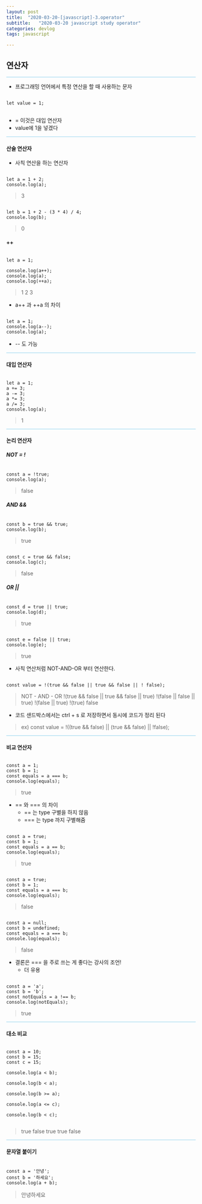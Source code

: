 ```yaml
---
layout: post
title:  "2020-03-20-[javascript]-3.operator"
subtitle:   "2020-03-20 javascript study operator"
categories: devlog
tags: javascript

---
```



## 연산자

<hr style="height: 1px; background: skyblue; "/>

- 프로그래밍 언어에서 특정 연산을 할 때 사용하는 문자

```

let value = 1;


```

- = 이것은 대입 연산자
- value에 1을 넣겠다

<hr style="height: 1px; background: skyblue; "/>

#### 산술 연산자
- 사칙 연산을 하는 연산자

```

let a = 1 + 2;
console.log(a);

```

> 3

```

let b = 1 + 2 - (3 * 4) / 4;
console.log(b);

```

> 0

#### ++

```

let a = 1;

console.log(a++);
console.log(a);
console.log(++a);

```

> 1
> 2
> 3

- a++ 과 ++a 의 차이

```

let a = 1;
console.log(a--);
console.log(a);

```

- -- 도 가능

<hr style="height: 1px; background: skyblue; "/>

#### 대입 연산자

```

let a = 1;
a += 3;
a -= 3;
a *= 3;
a /= 3;
console.log(a);

```

> 1

<hr style="height: 1px; background: skyblue; "/>

#### 논리 연산자

##### NOT = !

```

const a = !true;
console.log(a);

```

> false

##### AND &&

```

const b = true && true;
console.log(b);

```

> true

```

const c = true && false;
console.log(c);

```

> false

##### OR ||

```

const d = true || true;
console.log(d);

```

> true

```

const e = false || true;
console.log(e);

```

> true

- 사칙 연산처럼 NOT-AND-OR 부터 연산한다.

```

const value = !(true && false || true && false || ! false);

```

> NOT - AND - OR
> !(true && false || true && false || true)
> !(false || false || true)
> !(false || true)
> !(true)
> false

- 코드 샌드박스에서는 ctrl + s 로 저장하면서 동시에 코드가 정리 된다

> ex) const value = !((true && false) || (true && false) || !false);

<hr style="height: 1px; background: skyblue; "/>

#### 비교 연산자

```

const a = 1;
const b = 1;
const equals = a === b;
console.log(equals);

```

> true

- == 와 === 의 차이
	- == 는 type 구별을 하지 않음
	- === 는 type 까지 구별해줌


```

const a = true;
const b = 1;
const equals = a == b;
console.log(equals);

```

> true

```

const a = true;
const b = 1;
const equals = a === b;
console.log(equals);

```

> false

```

const a = null;
const b = undefined;
const equals = a === b;
console.log(equals);

```

> false

- 결론은 === 을 주로 쓰는 게 좋다는 강사의 조언!
	- 더 유용


```

const a = 'a';
const b = 'b';
const notEquals = a !== b;
console.log(notEquals);

```

> true

<hr style="height: 1px; background: skyblue; "/>

#### 대소 비교

```

const a = 10;
const b = 15;
const c = 15;

console.log(a < b);

console.log(b < a);

console.log(b >= a);

console.log(a <= c);

console.log(b < c);


```

> true
> false
> true
> true
> false

<hr style="height: 1px; background: skyblue; "/>

#### 문자열 붙이기

```

const a = '안녕';
const b = '하세요';
console.log(a + b);

```

> 안녕하세요
